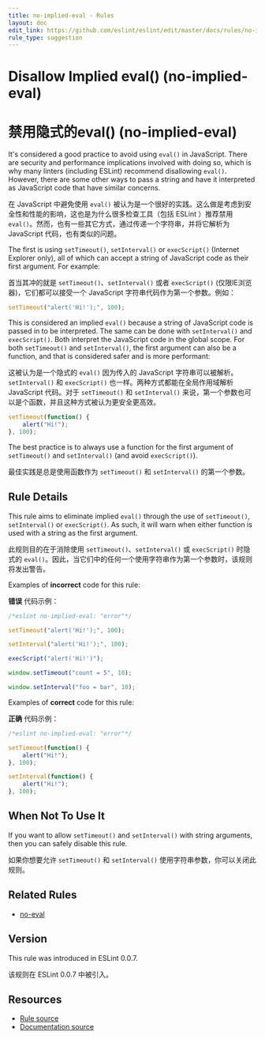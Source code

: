 ```yaml
---
title: no-implied-eval - Rules
layout: doc
edit_link: https://github.com/eslint/eslint/edit/master/docs/rules/no-implied-eval.md
rule_type: suggestion
---
```

<!-- Note: No pull requests accepted for this file. See README.md in the root directory for details. -->

# Disallow Implied eval() (no-implied-eval)

# 禁用隐式的eval() (no-implied-eval)

It's considered a good practice to avoid using `eval()` in JavaScript. There are security and performance implications involved with doing so, which is why many linters (including ESLint) recommend disallowing `eval()`. However, there are some other ways to pass a string and have it interpreted as JavaScript code that have similar concerns.

在 JavaScript 中避免使用 `eval()` 被认为是一个很好的实践。这么做是考虑到安全性和性能的影响，这也是为什么很多检查工具（包括 ESLint ）推荐禁用 `eval()`。然而，也有一些其它方式，通过传递一个字符串，并将它解析为 JavaScript 代码，也有类似的问题。

The first is using `setTimeout()`, `setInterval()` or `execScript()` (Internet Explorer only), all of which can accept a string of JavaScript code as their first argument. For example:

首当其冲的就是 `setTimeout()`、`setInterval()` 或者 `execScript()` (仅限IE浏览器)，它们都可以接受一个 JavaScript 字符串代码作为第一个参数。例如：

```js
setTimeout("alert('Hi!');", 100);
```

This is considered an implied `eval()` because a string of JavaScript code is
 passed in to be interpreted. The same can be done with `setInterval()` and `execScript()`. Both interpret the JavaScript code in  the global scope. For  both `setTimeout()` and `setInterval()`, the first argument can also be a function, and that is considered safer and is more performant:

这被认为是一个隐式的 `eval()` 因为传入的 JavaScript 字符串可以被解析。`setInterval()` 和 `execScript()` 也一样。两种方式都能在全局作用域解析 JavaScript 代码。对于 `setTimeout()` 和 `setInterval()` 来说，第一个参数也可以是个函数，并且这种方式被认为更安全更高效。
 
```js
setTimeout(function() {
    alert("Hi!");
}, 100);
```

The best practice is to always use a function for the first argument of `setTimeout()` and `setInterval()` (and avoid `execScript()`).

最佳实践是总是使用函数作为 `setTimeout()` 和 `setInterval()` 的第一个参数。

## Rule Details

This rule aims to eliminate implied `eval()` through the use of `setTimeout()`, `setInterval()` or `execScript()`. As such, it will warn when either function is used with a string as the first argument.

此规则目的在于消除使用 `setTimeout()`、`setInterval()` 或 `execScript()` 时隐式的 `eval()`。因此，当它们中的任何一个使用字符串作为第一个参数时，该规则将发出警告。

Examples of **incorrect** code for this rule:

**错误** 代码示例：

```js
/*eslint no-implied-eval: "error"*/

setTimeout("alert('Hi!');", 100);

setInterval("alert('Hi!');", 100);

execScript("alert('Hi!')");

window.setTimeout("count = 5", 10);

window.setInterval("foo = bar", 10);
```

Examples of **correct** code for this rule:

**正确** 代码示例：

```js
/*eslint no-implied-eval: "error"*/

setTimeout(function() {
    alert("Hi!");
}, 100);

setInterval(function() {
    alert("Hi!");
}, 100);
```

## When Not To Use It

If you want to allow `setTimeout()` and `setInterval()` with string arguments, then you can safely disable this rule.

如果你想要允许 `setTimeout()` 和 `setInterval()` 使用字符串参数，你可以关闭此规则。

## Related Rules

* [no-eval](no-eval)

## Version

This rule was introduced in ESLint 0.0.7.

该规则在 ESLint 0.0.7 中被引入。

## Resources

* [Rule source](https://github.com/eslint/eslint/tree/master/lib/rules/no-implied-eval.js)
* [Documentation source](https://github.com/eslint/eslint/tree/master/docs/rules/no-implied-eval.md)
